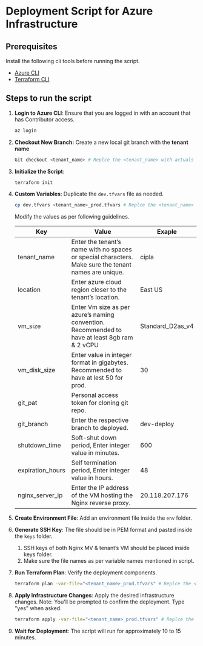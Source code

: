 # Deployment Script for Azure Infrastructure

## Prerequisites

Install the following cli tools before running the script.

- [Azure CLI](https://docs.microsoft.com/en-us/cli/azure/install-azure-cli)
- [Terraform CLI](https://learn.hashicorp.com/tutorials/terraform/install-cli)

## Steps to run the script

1. **Login to Azure CLI**: Ensure that you are logged in with an account that has Contributor access.
    
    ```bash
    az login
    ```
    
2. **Checkout New Branch:** Create a new local git branch with the **tenant name**
    
    ```bash
    Git checkout <tenant_name> # Replce the <tenant_name> with actuals
    ```
    
3. **Initialize the Script**:
    
    ```bash
    terraform init
    ```
    
4. **Custom Variables**: Duplicate the  `dev.tfvars` file as needed.
    
    ```bash
    cp dev.tfvars <tenant_name>_prod.tfvars # Replce the <tenant_name> with actuals
    ```
    
    Modify the values as per following guidelines. 
    
    | Key | Value | Exaple |
    | --- | --- | --- |
    | tenant_name | Enter the tenant’s name with no spaces or special characters. Make sure the tenant names are unique. | cipla |
    | location | Enter azure cloud region closer to the tenant’s location. | East US |
    | vm_size | Enter Vm size as per azure’s naming convention. Recommended to have at least 8gb ram & 2 vCPU | Standard_D2as_v4 |
    | vm_disk_size | Enter value in integer format in gigabytes. Recommended to have at lest 50 for prod. | 30 |
    | git_pat | Personal access token for cloning git repo.  |  |
    | git_branch | Enter the respective branch to deployed. | dev-deploy |
    | shutdown_time | Soft-shut down period, Enter integer value in minutes. | 600 |
    | expiration_hours | Self termination period, Enter integer value in hours. | 48 |
    | nginx_server_ip | Enter the IP address of the VM hosting the Nginx reverse proxy. | 20.118.207.176 |
5. **Create Environment File**: Add an environment file inside the `env` folder.
6. **Generate SSH Key**: The file should be in PEM format and pasted inside the `keys` folder.
    1. SSH keys of both Nginx MV & tenant’s VM should be placed inside keys folder.
    2. Make sure the file names as per variable names mentioned in script.
7. **Run Terraform Plan**: Verify the deployment components.
    
    ```bash
    terraform plan -var-file="<tenant_name>_prod.tfvars" # Replce the <tenant_name> with actuals
    ```
    
8. **Apply Infrastructure Changes**: Apply the desired infrastructure changes.
Note: You'll be prompted to confirm the deployment. Type "yes" when asked.
    
    ```bash
    terraform apply -var-file="<tenant_name>_prod.tfvars" # Replce the <tenant_name> with actuals
    ```
    
9. **Wait for Deployment**: The script will run for approximately 10 to 15 minutes.